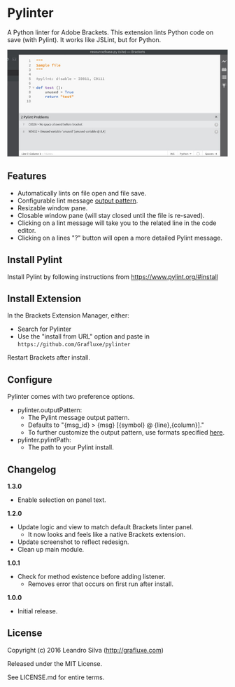 # Pylinter

A Python linter for Adobe Brackets. This extension lints Python code on save (with Pylint). It works like JSLint, but for Python.

![Screenshot](./screenshot.jpg)

## Features

- Automatically lints on file open and file save.
- Configurable lint message [output pattern](#configure).
- Resizable window pane.
- Closable window pane (will stay closed until the file is re-saved).
- Clicking on a lint message will take you to the related line in the code editor.
- Clicking on a lines "?" button will open a more detailed Pylint message.

## Install Pylint

Install Pylint by following instructions from <https://www.pylint.org/#install>

## Install Extension

In the Brackets Extension Manager, either:

- Search for Pylinter
- Use the "install from URL" option and paste in `https://github.com/Grafluxe/pylinter`

Restart Brackets after install.

## Configure

Pylinter comes with two preference options.

- pylinter.outputPattern:
    - The Pylint message output pattern.
    - Defaults to "{msg_id} > {msg} [{symbol} @ {line},{column}]."
    - To further customize the output pattern, use formats specified [here](https://pylint.readthedocs.io/en/latest/user_guide/output.html).
- pylinter.pylintPath:
    - The path to your Pylint install.

## Changelog

**1.3.0**

- Enable selection on panel text.

**1.2.0**

- Update logic and view to match default Brackets linter panel.
  - It now looks and feels like a native Brackets extension.
- Update screenshot to reflect redesign.
- Clean up main module.

**1.0.1**

- Check for method existence before adding listener.
  - Removes error that occurs on first run after install.

**1.0.0**

- Initial release.

## License

Copyright (c) 2016 Leandro Silva (http://grafluxe.com)

Released under the MIT License.

See LICENSE.md for entire terms.
